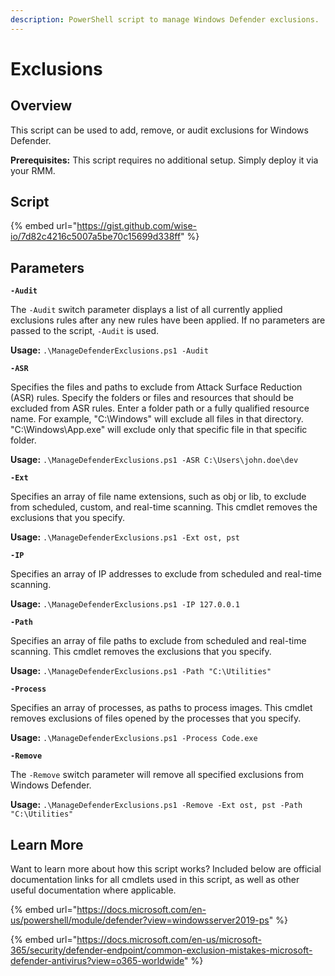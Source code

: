 ```yaml
---
description: PowerShell script to manage Windows Defender exclusions.
---
```


# Exclusions

## Overview

This script can be used to add, remove, or audit exclusions for Windows Defender.&#x20;

**Prerequisites:** This script requires no additional setup. Simply deploy it via your RMM.

## Script

{% embed url="https://gist.github.com/wise-io/7d82c4216c5007a5be70c15699d338ff" %}

## Parameters

**`-Audit`**

The `-Audit` switch parameter displays a list of all currently applied exclusions rules after any new rules have been applied. If no parameters are passed to the script, `-Audit` is used.

**Usage:** `.\ManageDefenderExclusions.ps1 -Audit`



**`-ASR`**

Specifies the files and paths to exclude from Attack Surface Reduction (ASR) rules. Specify the folders or files and resources that should be excluded from ASR rules. Enter a folder path or a fully qualified resource name. For example, "C:\Windows" will exclude all files in that directory. "C:\Windows\App.exe" will exclude only that specific file in that specific folder.

**Usage:** `.\ManageDefenderExclusions.ps1 -ASR C:\Users\john.doe\dev`



**`-Ext`**

Specifies an array of file name extensions, such as obj or lib, to exclude from scheduled, custom, and real-time scanning. This cmdlet removes the exclusions that you specify.

**Usage:** `.\ManageDefenderExclusions.ps1 -Ext ost, pst`



**`-IP`**

Specifies an array of IP addresses to exclude from scheduled and real-time scanning.

**Usage:** `.\ManageDefenderExclusions.ps1 -IP 127.0.0.1`



**`-Path`**

Specifies an array of file paths to exclude from scheduled and real-time scanning. This cmdlet removes the exclusions that you specify.

**Usage:** `.\ManageDefenderExclusions.ps1 -Path "C:\Utilities"`



**`-Process`**

Specifies an array of processes, as paths to process images. This cmdlet removes exclusions of files opened by the processes that you specify.

**Usage:** `.\ManageDefenderExclusions.ps1 -Process Code.exe`



**`-Remove`**

The `-Remove` switch parameter will remove all specified exclusions from Windows Defender.

**Usage:** `.\ManageDefenderExclusions.ps1 -Remove -Ext ost, pst -Path "C:\Utilities"`

## Learn More

Want to learn more about how this script works? Included below are official documentation links for all cmdlets used in this script, as well as other useful documentation where applicable.

{% embed url="https://docs.microsoft.com/en-us/powershell/module/defender?view=windowsserver2019-ps" %}

{% embed url="https://docs.microsoft.com/en-us/microsoft-365/security/defender-endpoint/common-exclusion-mistakes-microsoft-defender-antivirus?view=o365-worldwide" %}
